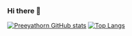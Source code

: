 ### Hi there 👋

[![Preeyathorn GitHub stats](https://github-readme-stats.vercel.app/api?username=preeyathorn-c&show_icons=true&theme=tokyonight)](https://github.com/preeyathorn-c)
[![Top Langs](https://github-readme-stats.vercel.app/api/top-langs/?username=preeyathorn-c&layout=compact)](https://github.com/preeyathorn-c)
<!--
**neko7687/neko7687** is a ✨ _special_ ✨ repository because its `README.md` (this file) appears on your GitHub profile.

Here are some ideas to get you started:

- 🔭 I’m currently working on ...
- 🌱 I’m currently learning ...
- 👯 I’m looking to collaborate on ...
- 🤔 I’m looking for help with ...
- 💬 Ask me about ...
- 📫 How to reach me: ...
- 😄 Pronouns: ...
- ⚡ Fun fact: ...
-->
